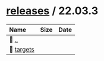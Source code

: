 ---
---

# [releases](/releases/) / 22.03.3


| Name | Size | Date |
|:---|---:|---|
| 📁 [..](../) | | |
| 📁 [targets](targets) | | |

